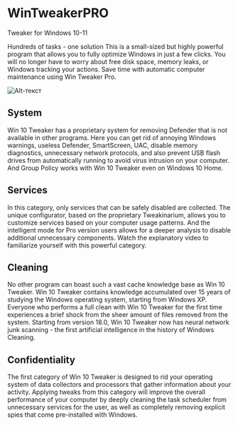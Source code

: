 # WinTweakerPRO
Tweaker for Windows 10-11

Hundreds of tasks - one solution
This is a small-sized but highly powerful program that allows you to fully optimize Windows in just a few clicks.
You will no longer have to worry about free disk space, memory leaks, or Windows tracking your actions.
Save time with automatic computer maintenance using Win Tweaker Pro.

![Alt-текст](https://wintweakers.com/images/tweak1.png "Screen1")

## System

Win 10 Tweaker has a proprietary system for removing Defender that is not available in other programs. Here you can get rid of annoying Windows warnings, useless Defender, SmartScreen, UAC, disable memory diagnostics, unnecessary network protocols, and also prevent USB flash drives from automatically running to avoid virus intrusion on your computer. And Group Policy works with Win 10 Tweaker even on Windows 10 Home.

## Services

In this category, only services that can be safely disabled are collected. The unique configurator, based on the proprietary Tweakinarium, allows you to customize services based on your computer usage patterns. And the intelligent mode for Pro version users allows for a deeper analysis to disable additional unnecessary components. Watch the explanatory video to familiarize yourself with this powerful category.

## Cleaning

No other program can boast such a vast cache knowledge base as Win 10 Tweaker. Win 10 Tweaker contains knowledge accumulated over 15 years of studying the Windows operating system, starting from Windows XP. Everyone who performs a full clean with Win 10 Tweaker for the first time experiences a brief shock from the sheer amount of files removed from the system. Starting from version 18.0, Win 10 Tweaker now has neural network junk scanning - the first artificial intelligence in the history of Windows Cleaning.

## Confidentiality

The first category of Win 10 Tweaker is designed to rid your operating system of data collectors and processors that gather information about your activity. Applying tweaks from this category will improve the overall performance of your computer by deeply cleaning the task scheduler from unnecessary services for the user, as well as completely removing explicit spies that come pre-installed with Windows.

